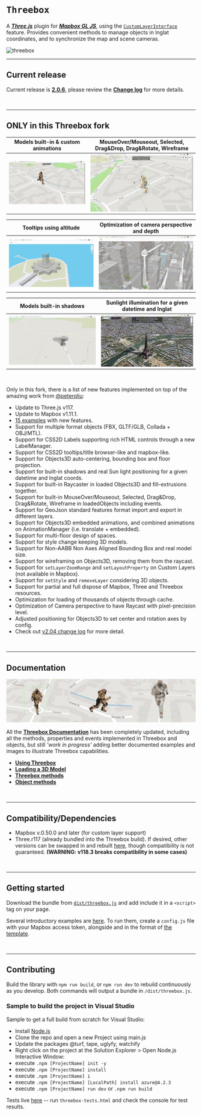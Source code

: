 # `Threebox`

A **[*Three.js*](https://threejs.org/)** plugin for **[*Mapbox GL JS*](https://docs.mapbox.com/mapbox-gl-js/examples/)**, using the [`CustomLayerInterface`](https://docs.mapbox.com/mapbox-gl-js/api/properties/#customlayerinterface) feature. Provides convenient methods to manage objects in lnglat coordinates, and to synchronize the map and scene cameras.

<img alt="threebox" src="docs/gallery.jpg">

<br>

- - -
## Current release

Current release is [**2.0.6**](https://github.com/jscastro76/threebox/releases/tag/v.2.0.6), please review the [**Change log**](https://github.com/jscastro76/threebox/blob/master/CHANGELOG.md#206) for more details.

<br>

- - -

## ONLY in this Threebox fork

|Models built-in & custom animations |MouseOver/Mouseout, Selected, Drag&Drop, Drag&Rotate, Wireframe 
|---------|-----------------------
|<img alt="threebox" src="./docs/AnimationVideo.gif" width="100%">|<img alt="threebox" src="./docs/Wireframes.gif" width="100%" >

|Tooltips using altitude|Optimization of camera perspective and depth
|----------|-------
|<img alt="threebox" src="./docs/LabelsOnHeight.gif" width="100%">|<img alt="threebox" src="./docs/Depth.gif" width="100%">

|Models built-in shadows|Sunlight illumination for a given datetime and lnglat
|----------|-------
|<img alt="threebox" src="./docs/MapboxShadow.gif" width="100%">|<img alt="threebox" src="./docs/EiffelShadow.gif" width="100%">

<br>

Only in this fork, there is a list of new features implemented on top of the amazing work from [@peterqliu](https://github.com/peterqliu/threebox/):
- Update to Three.js v117.
- Update to Mapbox v1.11.1.
- [15 examples](https://github.com/jscastro76/threebox/tree/master/examples) with new features.
- Support for multiple format objects (FBX, GLTF/GLB, Collada + OBJ/MTL).
- Support for CSS2D Labels supporting rich HTML controls through a new LabelManager.
- Support for CSS2D tooltips/title browser-like and mapbox-like.
- Support for Objects3D auto-centering, bounding box and floor projection.
- Support for built-in shadows and real Sun light positioning for a given datetime and lnglat coords.
- Support for built-in Raycaster in loaded Objects3D and fill-extrusions together.
- Support for built-in MouseOver/Mouseout, Selected, Drag&Drop, Drag&Rotate, Wireframe in loadedObjects including events.
- Support for GeoJson standard features format import and export in different layers.
- Support for Objects3D embedded animations, and combined animations on AnimationManager (i.e. translate + embedded).
- Support for multi-floor design of spaces.
- Support for style change keeping 3D models.
- Support for Non-AABB Non Axes Aligned Bounding Box and real model size. 
- Support for wireframing on Objects3D, removing them from the raycast.
- Support for `setLayerZoomRange` and `setLayoutProperty` on Custom Layers (not available in Mapbox).
- Support for `setStyle` and `removeLayer` considering 3D objects.
- Support for partial and full dispose of Mapbox, Three and Threebox resources.
- Optimization for loading of thousands of objects through cache.
- Optimization of Camera perspective to have Raycast with pixel-precision level.
- Adjusted positioning for Objects3D to set center and rotation axes by config.
- Check out [v2.04 change log](https://github.com/jscastro76/threebox/blob/master/CHANGELOG.md#205) for more detail.

<br>

- - -


## Documentation
<img alt="threebox" src="docs/SoldierAnimation.jpg">

All the [**Threebox Documentation**](/docs/Threebox.md) has been completely updated, including all the methods, properties and events implemented in Threebox and objects, but still *'work in progress'* adding better documented examples and images to illustrate Threebox capabilities.
- [**Using Threebox**](/docs/Threebox.md#using-threebox)
- [**Loading a 3D Model**](/docs/Threebox.md#loading-a-3d-model)
- [**Threebox methods**](/docs/Threebox.md#threebox-methods)
- [**Object methods**](/docs/Threebox.md#object-methods)

<br>

- - -

## Compatibility/Dependencies

- Mapbox v.0.50.0 and later (for custom layer support)
- Three.r117 (already bundled into the Threebox build). If desired, other versions can be swapped in and rebuilt [here](https://github.com/jscastro76/threebox/blob/master/src/three.js), though compatibility is not guaranteed. **(WARNING: v118.3 breaks compatibility in some cases)**


<br>

- - -

## Getting started

Download the bundle from [`dist/threebox.js`](dist/threebox.js) and add include it in a `<script>` tag on your page.

Several introductory examples are [here](https://github.com/jscastro76/threebox/tree/master/examples). To run them, create a `config.js` file with your Mapbox access token, alongside and in the format of [the template](https://github.com/jscastro76/threebox/blob/master/examples/config_template.js).


<br>

- - -

## Contributing

Build the library with `npm run build`, or `npm run dev` to rebuild continuously as you develop. 
Both commands will output a bundle in `/dist/threebox.js`.

### Sample to build the project in Visual Studio
Sample to get a full build from scratch for Visual Studio:
- Install [Node.js](https://nodejs.org/en/) 
- Clone the repo and open a new Project using main.js
- Update the packages @turf, tape, uglyfy, watchify
- Right click on the project at the Solution Explorer > Open Node.js Interactive Window:
- execute `.npm [ProjectName] init -y`
- execute `.npm [ProjectName] install`
- execute `.npm [ProjectName] i`
- execute `.npm [ProjectName] [LocalPath] install azure@4.2.3`
- execute `.npm [ProjectName] run dev` or `.npm run build
`

Tests live [here](/tests) -- run `threebox-tests.html` and check the console for test results.


